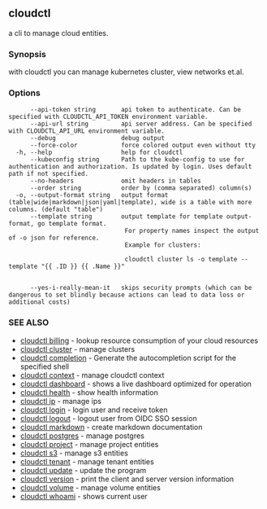 ## cloudctl

a cli to manage cloud entities.

### Synopsis

with cloudctl you can manage kubernetes cluster, view networks et.al.

### Options

```
      --api-token string       api token to authenticate. Can be specified with CLOUDCTL_API_TOKEN environment variable.
      --api-url string         api server address. Can be specified with CLOUDCTL_API_URL environment variable.
      --debug                  debug output
      --force-color            force colored output even without tty
  -h, --help                   help for cloudctl
      --kubeconfig string      Path to the kube-config to use for authentication and authorization. Is updated by login. Uses default path if not specified.
      --no-headers             omit headers in tables
      --order string           order by (comma separated) column(s)
  -o, --output-format string   output format (table|wide|markdown|json|yaml|template), wide is a table with more columns. (default "table")
      --template string        output template for template output-format, go template format.
                               	For property names inspect the output of -o json for reference.
                               	Example for clusters:
                               
                               	cloudctl cluster ls -o template --template "{{ .ID }} {{ .Name }}"
                               
                               	
      --yes-i-really-mean-it   skips security prompts (which can be dangerous to set blindly because actions can lead to data loss or additional costs)
```

### SEE ALSO

* [cloudctl billing](cloudctl_billing.md)	 - lookup resource consumption of your cloud resources
* [cloudctl cluster](cloudctl_cluster.md)	 - manage clusters
* [cloudctl completion](cloudctl_completion.md)	 - Generate the autocompletion script for the specified shell
* [cloudctl context](cloudctl_context.md)	 - manage cloudctl context
* [cloudctl dashboard](cloudctl_dashboard.md)	 - shows a live dashboard optimized for operation
* [cloudctl health](cloudctl_health.md)	 - show health information
* [cloudctl ip](cloudctl_ip.md)	 - manage ips
* [cloudctl login](cloudctl_login.md)	 - login user and receive token
* [cloudctl logout](cloudctl_logout.md)	 - logout user from OIDC SSO session
* [cloudctl markdown](cloudctl_markdown.md)	 - create markdown documentation
* [cloudctl postgres](cloudctl_postgres.md)	 - manage postgres
* [cloudctl project](cloudctl_project.md)	 - manage project entities
* [cloudctl s3](cloudctl_s3.md)	 - manage s3 entities
* [cloudctl tenant](cloudctl_tenant.md)	 - manage tenant entities
* [cloudctl update](cloudctl_update.md)	 - update the program
* [cloudctl version](cloudctl_version.md)	 - print the client and server version information
* [cloudctl volume](cloudctl_volume.md)	 - manage volume entities
* [cloudctl whoami](cloudctl_whoami.md)	 - shows current user

